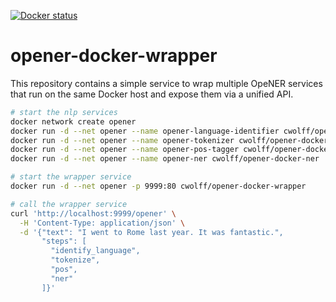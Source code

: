 [![Docker status](https://img.shields.io/docker/pulls/cwolff/opener-docker-wrapper.svg)](https://hub.docker.com/r/cwolff/opener-docker-wrapper/)

# opener-docker-wrapper

This repository contains a simple service to wrap multiple OpeNER services that run on the same Docker host and expose them via a unified API.

```bash
# start the nlp services
docker network create opener
docker run -d --net opener --name opener-language-identifier cwolff/opener-docker-language-identifier
docker run -d --net opener --name opener-tokenizer cwolff/opener-docker-tokenizer
docker run -d --net opener --name opener-pos-tagger cwolff/opener-docker-pos-tagger
docker run -d --net opener --name opener-ner cwolff/opener-docker-ner

# start the wrapper service
docker run -d --net opener -p 9999:80 cwolff/opener-docker-wrapper

# call the wrapper service
curl 'http://localhost:9999/opener' \
  -H 'Content-Type: application/json' \
  -d '{"text": "I went to Rome last year. It was fantastic.",
       "steps": [
         "identify_language",
         "tokenize",
         "pos",
         "ner"
       ]}'
```
